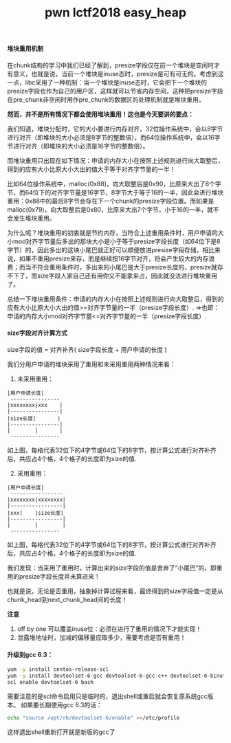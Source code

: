 ﻿---
layout: post
title: pwn lctf2018 easy_heap
excerpt: "lctf2018 easy_heap writeup"
categories: [未完待续]
comments: true
---

#### 堆块重用机制
在chunk结构的学习中我们已经了解到，presize字段仅在前一个堆块是空闲时才有意义，也就是说，当前一个堆块是inuse态时，presize是可有可无的。考虑到这一点，libc采用了一种机制：当一个堆块是inuse态时，它会把下一个堆块的presize字段也作为自己的用户区，这样就可以节省内存空间，这种把presize字段在pre_chunk非空闲时用作pre_chunk的数据区的处理机制就是堆块重用。

**然而，并不是所有情况下都会使用堆块重用！这也是今天要讲的要点：**

我们知道，堆块分配时，它的大小要进行内存对齐，32位操作系统中，会以8字节进行对齐（即堆块的大小必须是8字节的整数倍），而64位操作系统中，会以16字节进行对齐（即堆块的大小必须是16字节的整数倍）。

而堆块重用只出现在如下情况：申请的内存大小在按照上述规则进行向大取整后，得到的应有大小比原大小大出的值大于等于对齐字节量的一半！

比如64位操作系统中，malloc(0x88)，向大取整后是0x90，比原来大出了8个字节，而64位下的对齐字节量是16字节，8字节大于等于16的一半，因此会进行堆块重用：0x88中的最后8字节会存在下一个chunk的presize字段位置。而如果是malloc(0x79)，向大取整后是0x80，比原来大出7个字节，小于16的一半，就不会发生堆块重用。

为什么呢？堆块重用的初衷就是节约内存，当符合上述重用条件时，用户申请的大小mod对齐字节量后多出的那块大小是小于等于presize字段长度（如64位下是8字节）的，因此多出的这块小尾巴就正好可以顺便放进presize字段存储，相比来说，如果不重用presize来存，而是继续按16字节对齐，将会产生较大的内存浪费；而当不符合重用条件时，多出来的小尾巴是大于presize长度的，presize就存不下了，而size字段人家自己还有用你又不能拿来占，因此就没法进行堆块重用了。

总结一下堆块重用条件：申请的内存大小在按照上述规则进行向大取整后，得到的应有大小比原大小大出的值>=对齐字节量的一半（presize字段长度）.    =>也即：申请的内存大小mod对齐字节量<=对齐字节量的一半（presize字段长度）.

#### size字段对齐计算方式
size字段的值 = 对齐补齐( size字段长度 + 用户申请的长度 )

我们分用户申请的堆块采用了重用和未采用重用两种情况来看：

1. 未采用重用：
```
|用户申请长度|        
 ----------------
|xxxxxxxx|xxx    |
|----------------|
|size长度|       |
|----------------|
|        |       |
 ----------------
```
如上图，每格代表32位下的4字节或64位下的8字节，按计算公式进行对齐补齐后，共应占4个格，4个格子的长度即为size的值.

2. 采用重用：
```
|用户申请长度|        
 -----------------
|xxxxxxxx|xxxxxxxx|
|-----------------|
|xxx|    |size长度|
|-----------------|
|        |        |
 ----------------
```
如上图，每格代表32位下的4字节或64位下的8字节，按计算公式进行对齐补齐后，共应占4个格，4个格子的长度即为size的值.

我们发现：当采用了重用时，计算出来的size字段的值是舍弃了“小尾巴”的，即重用的presize字段长度并未算进来！

也就是说，无论是否重用，抽象掉计算过程来看，最终得到的size字段值一定是从chunk_head到next_chunk_head间的长度！

**注意**
1. off by one 可以覆盖inuse位：必须在进行了重用的情况下才能实现！
2. 泄露堆地址时，加减的偏移量应取多少，需要考虑是否有重用！

#### 升级到gcc 6.3：
```bash
yum -y install centos-release-scl
yum -y install devtoolset-6-gcc devtoolset-6-gcc-c++ devtoolset-6-binutils
scl enable devtoolset-6 bash
```
需要注意的是scl命令启用只是临时的，退出shell或重启就会恢复原系统gcc版本。
如果要长期使用gcc 6.3的话：
```bash
echo "source /opt/rh/devtoolset-6/enable" >>/etc/profile
```
这样退出shell重新打开就是新版的gcc了





